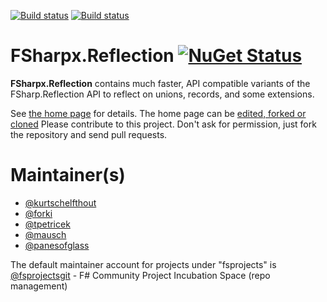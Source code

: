 [![Build status](https://ci.appveyor.com/api/projects/status/jv6nki3vm2s6bmj6?svg=true)](https://ci.appveyor.com/project/SteffenForkmann/fsharpx-reflection)
[![Build status](https://travis-ci.org/fsprojects/FSharpx.Reflection.svg?branch=master)](https://travis-ci.org/fsprojects/FSharpx.Reflection)

# FSharpx.Reflection [![NuGet Status](http://img.shields.io/nuget/v/FSharpx.Reflection.svg?style=flat)](https://www.nuget.org/packages/FSharpx.Reflection/)

**FSharpx.Reflection** contains much faster, API compatible variants of the FSharp.Reflection API to reflect on unions, records, and some extensions.

See [the home page](http://fsprojects.github.io/FSharpx.Reflection/) for details. The home page can be [edited, forked or cloned](https://github.com/fsprojects/FSharpx.Reflection/tree/gh-pages)
Please contribute to this project. Don't ask for permission, just fork the repository and send pull requests.

# Maintainer(s)

- [@kurtschelfthout](https://github.com/kurtschelfthout)
- [@forki](https://github.com/forki)
- [@tpetricek](https://github.com/tpetricek)
- [@mausch](https://github.com/mausch)
- [@panesofglass](https://github.com/panesofglass)

The default maintainer account for projects under "fsprojects" is [@fsprojectsgit](https://github.com/fsprojectsgit) - F# Community Project Incubation Space (repo management)
